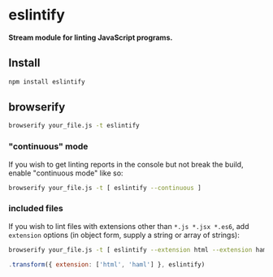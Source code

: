 # eslintify

__Stream module for linting JavaScript programs.__

## Install

```bash
npm install eslintify
```

## browserify

```bash
browserify your_file.js -t eslintify
```

### "continuous" mode

If you wish to get linting reports in the console but not break the build, enable "continuous mode" like so:

```bash
browserify your_file.js -t [ eslintify --continuous ]
```

### included files

If you wish to lint files with extensions other than `*.js *.jsx *.es6`, add `extension` options (in object form, supply a string or array of strings):

```bash
browserify your_file.js -t [ eslintify --extension html --extension haml ]
```

```JavaScript
.transform({ extension: ['html', 'haml'] }, eslintify)
```
